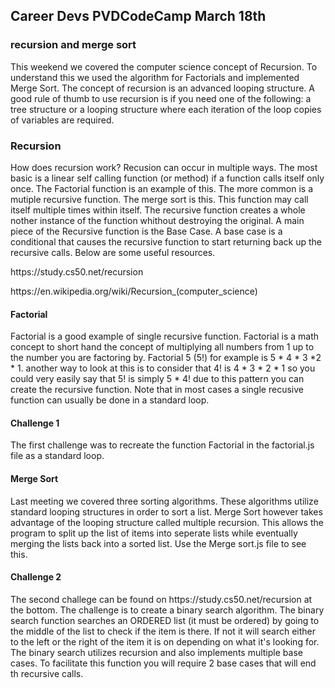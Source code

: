 <h2>Career Devs PVDCodeCamp March 18th</h2>

<h3>recursion and merge sort</h3>
<p>This weekend we covered the computer science concept of Recursion. To understand this we used the algorithm for Factorials and implemented Merge Sort.
The concept of recursion is an advanced looping structure. A good rule of thumb to use recursion is if you need one of the following: a tree structure
or a looping structure where each iteration of the loop copies of variables are required.</p>
<h3>Recursion</h3>
<p>How does recursion work? Recusion can occur in multiple ways. The most basic is a linear self calling function (or method) if a function calls itself
only once. The Factorial function is an example of this. The more common is a mutiple recursive function. The merge sort is this. This function may call itself multiple times within itself. The recursive function creates a whole nother instance of the function whithout destroying the original. A main piece of the Recursive function is the Base Case. A base case is a conditional that causes the recursive function to start returning back up the recursive calls. Below are some useful resources.</p>

<p>https://study.cs50.net/recursion</p>
<p>https://en.wikipedia.org/wiki/Recursion_(computer_science)</p>

<h4>Factorial</h4>
<p>Factorial is a good example of single recursive function. Factorial is a math concept to short hand the concept of multiplying all numbers from 1 up to the number you are factoring by. Factorial 5 (5!) for example is 5 * 4 * 3 *2 * 1. another way to look at this is to consider that 4! is 4 * 3 * 2 * 1 so you could very easily say that 5! is simply 5 * 4! due to this pattern you can create the recursive function. Note that in most cases a single recusive function can usually be done in a standard loop.</p>

<h4>Challenge 1</h4>
<p>The first challenge was to recreate the function Factorial in the factorial.js file as a standard loop.</p>

<h4>Merge Sort</h4>
<p>Last meeting we covered three sorting algorithms. These algorithms utilize standard looping structures in order to sort a list. Merge Sort however takes advantage of the looping structure called multiple recursion. This allows the program to split up the list of items into seperate lists while eventually merging the lists back into a sorted list. Use the Merge sort.js file to see this.</p>

<h4>Challenge 2</h4>
<p>The second challege can be found on https://study.cs50.net/recursion at the bottom. The challenge is to create a binary search algorithm. The binary search function searches an ORDERED list (it must be ordered) by going to the middle of the list to check if the item is there. If not it will search either to the left or the right of the item it is on depending on what it's looking for. The binary search utilizes recursion and also implements multiple base cases. To facilitate this function you will require 2 base cases that will end th recursive calls.</p>

